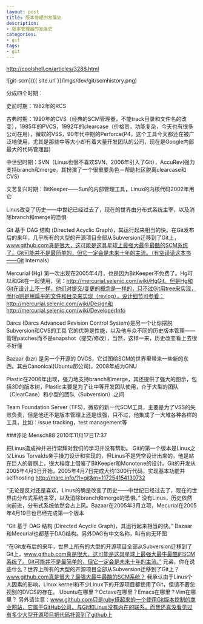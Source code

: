 ```yaml
---
layout: post
title: 版本管理的发展史
description:
- 版本管理器的发展史
categories:
- git
tags:
- git
---
```

http://coolshell.cn/articles/3288.html

![git-scm]({{ site.url }}/imgs/dev/git/scmhistory.png)

分成四个时期：

史前时期：1982年的RCS

古典时期：1990年的CVS（经典的SCM管理器，不能track目录和文件名的改变），1985年的PVCS，1992年的clearcase（价格贵，功能复杂，今天也有很多公司在用），微软的VSS，90年代中期的Perforce(P4，这个工具今天都还在被广泛地使用，尤其是那些中等大小却有着大量开发团队的公司，现在是Google内部最大的代码管理器)

中世纪时期：SVN（Linus也很不喜欢SVN，2006年引入了Git），AccuRev(强力支持branch和merge，其扮演了一个很重要角色－帮助社区脱离clearcase和CVS)

文艺复兴时期：BitKeeper——Sun的内部管理工具，Linux的内核代码2002年用它

Linus改变了历史——中世纪已经过去了，现在的世界由分布式系统主宰，以及消除branch和merge的恐惧

Git 基于 DAG 结构 (Directed Acyclic Graph)，其运行起来相当的快。在Git发布后的来年，几乎所有的大型的开源项目全部从Subversion迁移到了Git上，www.github.com真是很大，这可能是这具星球上最强大最牛最酷的SCM系统了。Git可能并不是最简单的，但它一定会是未来十年的主流。（有空读读这本书——Git Internals）

Mercurial (Hg) 第一次出现在2005年4月，也是因为BitKeeper不免费了。Hg可以和Git在一起使用，见：http://mercurial.selenic.com/wiki/HgGit。但是Hg和Git在设计上不一样，他们对提交/变更的概念是一样的，只不过Git用tree来实现，而Hg则是用扁平的文件和目录来实现（revlog），设计细节可参看：http://mercurial.selenic.com/wiki/Design和 http://mercurial.selenic.com/wiki/DeveloperInfo

Darcs (Darcs Advanced Revision Control System)是另一个让你摆脱Subversion和CVS的工具
它的优势是性能，以及他与众不同的历史版本管理——管理patches而不是snapshot（提交/修改），当然，这样一来，历史改变看上去很不好懂

Bazaar (bzr) 是另一个开源的 DVCS，它试图给SCM的世界里带来一些新的东西。其由Canonical(Ubuntu那公司)，2008年成为GNU

Plastic在2006年出现，强力地支持branch和merge，其还提供了强大的图示，包括3D的版本树，Plastic主要是为了让中等开发团队使用，介于大型的团队（ClearCase）和小型的团队（Subversion）之间

Team Foundation Server (TFS)，微软的新一代SCM工具，主要是为了VSS的失败负责，但是他还不是版本管理上还是很强，只不过，他集成了一大堆各种各样的工具，比如：issue tracking，test management等



###评论
Mensch88 2010年11月17日17:37

把Linus造成神并进行崇拜对我们的学习并没有帮助。
Git的第一个版本是Linux之父Linus Torvalds亲手操刀设计和实现的，但Linus不是凭空设计出来的，他是站在巨人的肩膀上，很大程度上借鉴了BitKeeper和Monotone的设计。Git的开发从2005年4月3日开始，2005年4月7日完成大约1300行代码，实现基本功能并selfhosting
http://marc.info/?l=git&m=117254154130732

“无论是反对还是喜欢，Linus的确是改变了历史——中世纪已经过去了，现在的世界由分布式系统主宰，以及消除branch和merge的恐惧。” 没有Linus，历史依然向前进，分布式系统依然会占上风。Bazaar在2005年3月立项，Mecurial在2005年4月19日也已经完成第一个版本

“Git 基于 DAG 结构 (Directed Acyclic Graph)，其运行起来相当的快。”
Bazaar和Mecurial也都基于DAG结构。另外DAG有中文名称，叫有向无环图

“在Git发布后的来年，世界上所有的大型的开源项目全部从Subversion迁移到了Git上，www.github.com真是很大，这可能是这具星球上最强大最牛最酷的SCM系统了。Git可能并不是最简单的，但它一定会是未来十年的主流。”
兄弟，你在说些什么？世界上所有的大型的开源项目全部从Subversion迁移到了Git上？www.github.com真是很大？最强大最牛最酷的SCM系统？
我承认由于Linus个人因素的影响，Linux kernel和不少Linux下的开源项目都使用了Git，但请不要忽视别的DVCS的存在。 Ubuntu在哪里？Octave在哪里？Emacs在哪里？Vim在哪里？
另外请注意：www.github.com只是ruby搭起来的一个使用Git版本控制的商业网站，它属于GitHub公司，与Git和Linus没有内在的联系。而我还真没看见过有多少大型开源项目把代码托管到了github上

